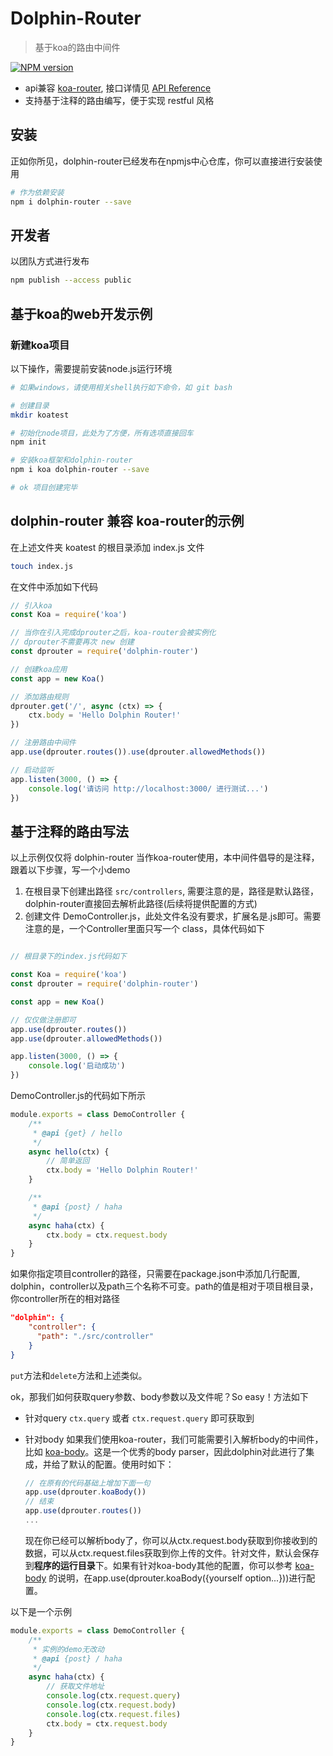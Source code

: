 # Dolphin-Router

> 基于koa的路由中间件

[![NPM version](https://img.shields.io/npm/v/@koa/router.svg?style=flat)](https://www.npmjs.com/package/dolphin-router)

+ api兼容 [koa-router](https://www.npmjs.com/package/koa-router), 接口详情见 [API Reference](https://github.com/koajs/router/blob/HEAD/API.md)
+ 支持基于注释的路由编写，便于实现 restful 风格

## 安装

正如你所见，dolphin-router已经发布在npmjs中心仓库，你可以直接进行安装使用

```bash
# 作为依赖安装
npm i dolphin-router --save
```

## 开发者

以团队方式进行发布
```sh
npm publish --access public
```

## 基于koa的web开发示例

### 新建koa项目

以下操作，需要提前安装node.js运行环境

```bash
# 如果windows，请使用相关shell执行如下命令，如 git bash

# 创建目录
mkdir koatest

# 初始化node项目，此处为了方便，所有选项直接回车
npm init

# 安装koa框架和dolphin-router
npm i koa dolphin-router --save

# ok 项目创建完毕
```

## dolphin-router 兼容 koa-router的示例

在上述文件夹 koatest 的根目录添加 index.js 文件

```bash
touch index.js
```

在文件中添加如下代码

```node.js
// 引入koa
const Koa = require('koa')

// 当你在引入完成dprouter之后，koa-router会被实例化
// dprouter不需要再次 new 创建
const dprouter = require('dolphin-router')

// 创建koa应用
const app = new Koa()

// 添加路由规则
dprouter.get('/', async (ctx) => {
    ctx.body = 'Hello Dolphin Router!'
})

// 注册路由中间件
app.use(dprouter.routes()).use(dprouter.allowedMethods())

// 启动监听
app.listen(3000, () => {
    console.log('请访问 http://localhost:3000/ 进行测试...')
})
```

## 基于注释的路由写法

以上示例仅仅将 dolphin-router 当作koa-router使用，本中间件倡导的是注释，跟着以下步骤，写一个小demo

1. 在根目录下创建出路径 `src/controllers`, 需要注意的是，路径是默认路径，dolphin-router直接回去解析此路径(后续将提供配置的方式)
2. 创建文件 DemoController.js，此处文件名没有要求，扩展名是.js即可。需要注意的是，一个Controller里面只写一个 class，具体代码如下

```node.js

// 根目录下的index.js代码如下

const Koa = require('koa')
const dprouter = require('dolphin-router')

const app = new Koa()

// 仅仅做注册即可
app.use(dprouter.routes())
app.use(dprouter.allowedMethods())

app.listen(3000, () => {
    console.log('启动成功')
})
```

DemoController.js的代码如下所示

```node.js
module.exports = class DemoController {
    /**
     * @api {get} / hello
     */
    async hello(ctx) {
        // 简单返回
        ctx.body = 'Hello Dolphin Router!'
    }

    /**
     * @api {post} / haha
     */
    async haha(ctx) {
        ctx.body = ctx.request.body
    }
}
```

如果你指定项目controller的路径，只需要在package.json中添加几行配置, dolphin，controller以及path三个名称不可变。path的值是相对于项目根目录，你controller所在的相对路径

```json
"dolphin": {
    "controller": {
      "path": "./src/controller"
    }
}
```

`put`方法和`delete`方法和上述类似。

ok，那我们如何获取query参数、body参数以及文件呢？So easy！方法如下

+ 针对query
  `ctx.query` 或者 `ctx.request.query` 即可获取到
+ 针对body
  如果我们使用koa-router，我们可能需要引入解析body的中间件，比如 [koa-body](https://www.npmjs.com/package/koa-body)。这是一个优秀的body parser，因此dolphin对此进行了集成，并给了默认的配置。使用时如下：

  ```node.js
  // 在原有的代码基础上增加下面一句
  app.use(dprouter.koaBody())
  // 结束
  app.use(dprouter.routes())
  ...
  ```

  现在你已经可以解析body了，你可以从ctx.request.body获取到你接收到的数据，可以从ctx.request.files获取到你上传的文件。针对文件，默认会保存到**程序的运行目录**下。如果有针对koa-body其他的配置，你可以参考 [koa-body](https://www.npmjs.com/package/koa-body) 的说明，在app.use(dprouter.koaBody({yourself option...}))进行配置。

以下是一个示例

```node.js
module.exports = class DemoController {
    /**
     * 实例的demo无改动
     * @api {post} / haha
     */
    async haha(ctx) {
        // 获取文件地址
        console.log(ctx.request.query)
        console.log(ctx.request.body)
        console.log(ctx.request.files)
        ctx.body = ctx.request.body
    }
}
```
